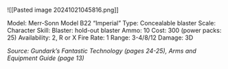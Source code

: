 ![[Pasted image 20241021045816.png]]

Model: Merr-Sonn Model B22 “Imperial”
Type: Concealable blaster
Scale: Character
Skill: Blaster: hold-out blaster
Ammo: 10
Cost: 300 (power packs: 25)
Availability: 2, R or X
Fire Rate: 1
Range: 3-4/8/12
Damage: 3D

*Source: Gundark’s Fantastic Technology (pages 24-25), Arms and Equipment Guide (page 13)*